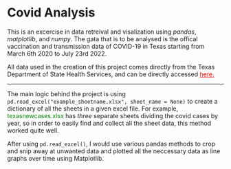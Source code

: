 # Covid Analysis
This is an excercise in data retreival and visalization using *pandas*, *matplotlib*, and *numpy*. The gata that is to be analysed is the 
offical vaccination and transmission data of COVID-19 in Texas starting from March 6th 2020 to July 23rd 2022. 

All data used in the creation of this project comes directly from the Texas Department of State Health Services, and can be directly accessed <a href = "https://dshs.texas.gov/coronavirus/AdditionalData.aspx" style="color: red"> here. </a>

---

The main logic behind the project is using `pd.read_excel("example_sheetname.xlsx", sheet_name = None)` to create a dictionary of all the sheets in a given excel file. For example, <span style = 'color: green'>texasnewcases.xlsx</span> has *three* separate sheets dividing the covid cases by year, so in order to easily find and collect all the sheet data, this method worked quite well.

After using `pd.read_excel()`, I would use various pandas methods to crop and snip away at unwanted data and plotted all the neccessary data as line graphs over time using Matplotlib.

